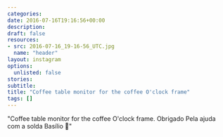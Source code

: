 ```yaml
---
categories:
date: 2016-07-16T19:16:56+00:00
description:
draft: false
resources:
- src: 2016-07-16_19-16-56_UTC.jpg
  name: "header"
layout: instagram
options:
  unlisted: false
stories:
subtitle:
title: "Coffee table monitor for the coffee O'clock frame"
tags: []
---
```


"Coffee table monitor for the coffee O'clock frame. Obrigado Pela ajuda com a solda Basílio 🙂"
